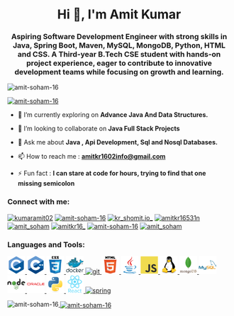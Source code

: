 <h1 align="center">Hi 👋, I'm Amit Kumar</h1>
<h3 align="center">Aspiring Software Development Engineer with strong skills in Java, Spring Boot, Maven, MySQL, MongoDB, Python, HTML and CSS. A Third-year B.Tech CSE student with hands-on project experience, eager to contribute to innovative development teams while focusing on growth and learning.</h3>

<p align="left"> <img src="https://komarev.com/ghpvc/?username=amit-soham-16&label=Profile%20views&color=0e75b6&style=flat" alt="amit-soham-16" /> </p>

<p align="left"> <a href="https://github.com/ryo-ma/github-profile-trophy"><img src="https://github-profile-trophy.vercel.app/?username=amit-soham-16" alt="amit-soham-16" /></a> </p>

- 🔭 I’m currently exploring on **Advance Java And Data Structures.**

- 👯 I’m looking to collaborate on **Java Full Stack Projects**

- 💬 Ask me about **Java , Api Development, Sql and Nosql Databases.**

- 📫 How to reach me  : **amitkr1602info@gmail.com**

- ⚡ Fun fact : **I can stare at code for hours, trying to find that one missing semicolon**

<h3 align="left">Connect with me:</h3>
<p align="left">
<a href="https://linkedin.com/in/kumaramit02" target="blank"><img align="center" src="https://raw.githubusercontent.com/rahuldkjain/github-profile-readme-generator/master/src/images/icons/Social/linked-in-alt.svg" alt="kumaramit02" height="30" width="40" /></a>
<a href="https://codesandbox.com/amit-soham-16" target="blank"><img align="center" src="https://raw.githubusercontent.com/rahuldkjain/github-profile-readme-generator/master/src/images/icons/Social/codesandbox.svg" alt="amit-soham-16" height="30" width="40" /></a>
<a href="https://instagram.com/kr_shomit.io_" target="blank"><img align="center" src="https://raw.githubusercontent.com/rahuldkjain/github-profile-readme-generator/master/src/images/icons/Social/instagram.svg" alt="kr_shomit.io_" height="30" width="40" /></a>
<a href="https://www.codechef.com/users/amitkr16531n" target="blank"><img align="center" src="https://cdn.jsdelivr.net/npm/simple-icons@3.1.0/icons/codechef.svg" alt="amitkr16531n" height="30" width="40" /></a>
<a href="https://www.hackerrank.com/amit_soham" target="blank"><img align="center" src="https://raw.githubusercontent.com/rahuldkjain/github-profile-readme-generator/master/src/images/icons/Social/hackerrank.svg" alt="amit_soham" height="30" width="40" /></a>
<a href="https://codeforces.com/profile/amitkr16_" target="blank"><img align="center" src="https://raw.githubusercontent.com/rahuldkjain/github-profile-readme-generator/master/src/images/icons/Social/codeforces.svg" alt="amitkr16_" height="30" width="40" /></a>
<a href="https://www.leetcode.com/amit-soham-16" target="blank"><img align="center" src="https://raw.githubusercontent.com/rahuldkjain/github-profile-readme-generator/master/src/images/icons/Social/leet-code.svg" alt="amit-soham-16" height="30" width="40" /></a>
<a href="https://auth.geeksforgeeks.org/user/amit_soham" target="blank"><img align="center" src="https://raw.githubusercontent.com/rahuldkjain/github-profile-readme-generator/master/src/images/icons/Social/geeks-for-geeks.svg" alt="amit_soham" height="30" width="40" /></a>
</p>

<h3 align="left">Languages and Tools:</h3>
<p align="left"> <a href="https://www.cprogramming.com/" target="_blank" rel="noreferrer"> <img src="https://raw.githubusercontent.com/devicons/devicon/master/icons/c/c-original.svg" alt="c" width="40" height="40"/> </a> <a href="https://www.w3schools.com/cpp/" target="_blank" rel="noreferrer"> <img src="https://raw.githubusercontent.com/devicons/devicon/master/icons/cplusplus/cplusplus-original.svg" alt="cplusplus" width="40" height="40"/> </a> <a href="https://www.w3schools.com/css/" target="_blank" rel="noreferrer"> <img src="https://raw.githubusercontent.com/devicons/devicon/master/icons/css3/css3-original-wordmark.svg" alt="css3" width="40" height="40"/> </a> <a href="https://www.docker.com/" target="_blank" rel="noreferrer"> <img src="https://raw.githubusercontent.com/devicons/devicon/master/icons/docker/docker-original-wordmark.svg" alt="docker" width="40" height="40"/> </a> <a href="https://git-scm.com/" target="_blank" rel="noreferrer"> <img src="https://www.vectorlogo.zone/logos/git-scm/git-scm-icon.svg" alt="git" width="40" height="40"/> </a> <a href="https://www.w3.org/html/" target="_blank" rel="noreferrer"> <img src="https://raw.githubusercontent.com/devicons/devicon/master/icons/html5/html5-original-wordmark.svg" alt="html5" width="40" height="40"/> </a> <a href="https://www.java.com" target="_blank" rel="noreferrer"> <img src="https://raw.githubusercontent.com/devicons/devicon/master/icons/java/java-original.svg" alt="java" width="40" height="40"/> </a> <a href="https://developer.mozilla.org/en-US/docs/Web/JavaScript" target="_blank" rel="noreferrer"> <img src="https://raw.githubusercontent.com/devicons/devicon/master/icons/javascript/javascript-original.svg" alt="javascript" width="40" height="40"/> </a> <a href="https://www.linux.org/" target="_blank" rel="noreferrer"> <img src="https://raw.githubusercontent.com/devicons/devicon/master/icons/linux/linux-original.svg" alt="linux" width="40" height="40"/> </a> <a href="https://www.mongodb.com/" target="_blank" rel="noreferrer"> <img src="https://raw.githubusercontent.com/devicons/devicon/master/icons/mongodb/mongodb-original-wordmark.svg" alt="mongodb" width="40" height="40"/> </a> <a href="https://www.mysql.com/" target="_blank" rel="noreferrer"> <img src="https://raw.githubusercontent.com/devicons/devicon/master/icons/mysql/mysql-original-wordmark.svg" alt="mysql" width="40" height="40"/> </a> <a href="https://nodejs.org" target="_blank" rel="noreferrer"> <img src="https://raw.githubusercontent.com/devicons/devicon/master/icons/nodejs/nodejs-original-wordmark.svg" alt="nodejs" width="40" height="40"/> </a> <a href="https://www.oracle.com/" target="_blank" rel="noreferrer"> <img src="https://raw.githubusercontent.com/devicons/devicon/master/icons/oracle/oracle-original.svg" alt="oracle" width="40" height="40"/> </a> <a href="https://www.python.org" target="_blank" rel="noreferrer"> <img src="https://raw.githubusercontent.com/devicons/devicon/master/icons/python/python-original.svg" alt="python" width="40" height="40"/> </a> <a href="https://reactjs.org/" target="_blank" rel="noreferrer"> <img src="https://raw.githubusercontent.com/devicons/devicon/master/icons/react/react-original-wordmark.svg" alt="react" width="40" height="40"/> </a> <a href="https://spring.io/" target="_blank" rel="noreferrer"> <img src="https://www.vectorlogo.zone/logos/springio/springio-icon.svg" alt="spring" width="40" height="40"/> </p>

<p><img align="left" src="https://github-readme-stats.vercel.app/api/top-langs?username=amit-soham-16&show_icons=true&locale=en&layout=compact" alt="amit-soham-16" /></p>

<p>&nbsp;<img align="center" src="https://github-readme-stats.vercel.app/api?username=amit-soham-16&show_icons=true&locale=en" alt="amit-soham-16" /></p>
